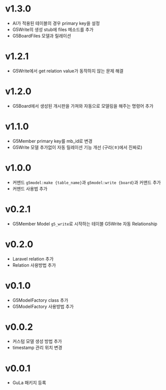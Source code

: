 # v1.3.0
 - AI가 적용된 테이블의 경우 primary key을 설정
 - G5Write의 생성 stub에 files 메소드를 추가
 - G5BoardFiles 모델과 릴레이션

# v1.2.1
 - G5Write에서 get relation value가 동작하지 않는 문제 해결

# v1.2.0
 - G5Board에서 생성된 개시판을 가져와 자동으로 모델링을 해주는 명령어 추가

# v1.1.0
 - G5Member primary key를 mb_id로 변경
 - G5Write 모델 추가없이 자동 릴레이션 기능 개선 (구라(ㅎ)에서 진짜로)

# v1.0.0
 - 커맨드 `g5model:make {table_name}`과 `g5model:write {board}`과 커맨드 추가
 - 커맨드 사용법 추가

# v0.2.1
 - G5Member Model `g5_write`로 시작하는 테이블 G5Write 자동 Relationship

# v0.2.0
 - Laravel relation 추가
 - Relation 사용방법 추가

# v0.1.0
 - G5ModelFactory class 추가
 - G5ModelFactory 사용방법 추가

# v0.0.2
 - 커스텀 모델 생성 방법 추가
 - timestamp 관리 위치 변경

# v0.0.1
 - GuLa 패키지 등록